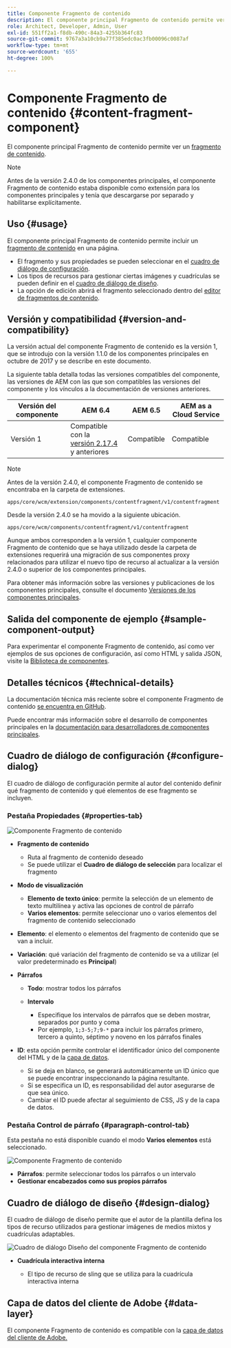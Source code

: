 ```yaml
---
title: Componente Fragmento de contenido
description: El componente principal Fragmento de contenido permite ver un fragmento de contenido.
role: Architect, Developer, Admin, User
exl-id: 551ff2a1-f8db-490c-84a3-4255b364fc83
source-git-commit: 9767a3a10cb9a77f385edc0ac3fb00096c0087af
workflow-type: tm+mt
source-wordcount: '655'
ht-degree: 100%

---
```


# Componente Fragmento de contenido {#content-fragment-component}

El componente principal Fragmento de contenido permite ver un [fragmento de contenido](https://experienceleague.adobe.com/docs/experience-manager-cloud-service/assets/content-fragments/content-fragments.html?lang=es).

>[!NOTE]
>
>Antes de la versión 2.4.0 de los componentes principales, el componente Fragmento de contenido estaba disponible como extensión para los componentes principales y tenía que descargarse por separado y habilitarse explícitamente.

## Uso {#usage}

El componente principal Fragmento de contenido permite incluir un [fragmento de contenido](https://experienceleague.adobe.com/docs/experience-manager-cloud-service/assets/content-fragments/content-fragments.html?lang=es) en una página.

* El fragmento y sus propiedades se pueden seleccionar en el [cuadro de diálogo de configuración](#configure-dialog).
* Los tipos de recursos para gestionar ciertas imágenes y cuadrículas se pueden definir en el [cuadro de diálogo de diseño](#design-dialog).
* La opción de edición abrirá el fragmento seleccionado dentro del [editor de fragmentos de contenido](https://experienceleague.adobe.com/docs/experience-manager-cloud-service/assets/content-fragments/content-fragments-variations.html?lang=es).

## Versión y compatibilidad {#version-and-compatibility}

La versión actual del componente Fragmento de contenido es la versión 1, que se introdujo con la versión 1.1.0 de los componentes principales en octubre de 2017 y se describe en este documento.

La siguiente tabla detalla todas las versiones compatibles del componente, las versiones de AEM con las que son compatibles las versiones del componente y los vínculos a la documentación de versiones anteriores.

| Versión del componente | AEM 6.4 | AEM 6.5 | AEM as a Cloud Service |
|--- |--- |---|---|
| Versión 1 | Compatible con la <br>[versión 2.17.4](/help/versions.md) y anteriores | Compatible | Compatible |

>[!NOTE]
>
>Antes de la versión 2.4.0, el componente Fragmento de contenido se encontraba en la carpeta de extensiones.
>
> `apps/core/wcm/extension/components/contentfragment/v1/contentfragment`
> 
>Desde la versión 2.4.0 se ha movido a la siguiente ubicación.
>
>`apps/core/wcm/components/contentfragment/v1/contentfragment`
>
>Aunque ambos corresponden a la versión 1, cualquier componente Fragmento de contenido que se haya utilizado desde la carpeta de extensiones requerirá una migración de sus componentes proxy relacionados para utilizar el nuevo tipo de recurso al actualizar a la versión 2.4.0 o superior de los componentes principales.

Para obtener más información sobre las versiones y publicaciones de los componentes principales, consulte el documento [Versiones de los componentes principales](/help/versions.md).

## Salida del componente de ejemplo {#sample-component-output}

Para experimentar el componente Fragmento de contenido, así como ver ejemplos de sus opciones de configuración, así como HTML y salida JSON, visite la [Biblioteca de componentes](https://adobe.com/go/aem_cmp_library_cf_es).

## Detalles técnicos {#technical-details}

La documentación técnica más reciente sobre el componente Fragmento de contenido [se encuentra en GitHub](https://adobe.com/go/aem_cmp_tech_cf_v1_es).

Puede encontrar más información sobre el desarrollo de componentes principales en la [documentación para desarrolladores de componentes principales](/help/developing/overview.md).

## Cuadro de diálogo de configuración {#configure-dialog}

El cuadro de diálogo de configuración permite al autor del contenido definir qué fragmento de contenido y qué elementos de ese fragmento se incluyen.

### Pestaña Propiedades {#properties-tab}

![Componente Fragmento de contenido](/help/assets/content-fragment-edit-properties.png)

* **Fragmento de contenido**

   * Ruta al fragmento de contenido deseado
   * Se puede utilizar el **Cuadro de diálogo de selección** para localizar el fragmento

* **Modo de visualización**
   * **Elemento de texto único**: permite la selección de un elemento de texto multilínea y activa las opciones de control de párrafo
   * **Varios elementos**: permite seleccionar uno o varios elementos del fragmento de contenido seleccionado
* **Elemento**: el elemento o elementos del fragmento de contenido que se van a incluir.
* **Variación**: qué variación del fragmento de contenido se va a utilizar (el valor predeterminado es **Principal**)

* **Párrafos**

   * **Todo**: mostrar todos los párrafos
   * **Intervalo**

      * Especifique los intervalos de párrafos que se deben mostrar, separados por punto y coma
      * Por ejemplo, `1;3-5;7;9-*` para incluir los párrafos primero, tercero a quinto, séptimo y noveno en los párrafos finales
* **ID**: esta opción permite controlar el identificador único del componente del HTML y de la [capa de datos](/help/developing/data-layer/overview.md).
   * Si se deja en blanco, se generará automáticamente un ID único que se puede encontrar inspeccionando la página resultante.
   * Si se especifica un ID, es responsabilidad del autor asegurarse de que sea único.
   * Cambiar el ID puede afectar al seguimiento de CSS, JS y de la capa de datos.

### Pestaña Control de párrafo {#paragraph-control-tab}

Esta pestaña no está disponible cuando el modo **Varios elementos** está seleccionado.

![Componente Fragmento de contenido](/help/assets/content-fragment-edit-paragraph.png)

* **Párrafos**: permite seleccionar todos los párrafos o un intervalo
* **Gestionar encabezados como sus propios párrafos**

## Cuadro de diálogo de diseño {#design-dialog}

El cuadro de diálogo de diseño permite que el autor de la plantilla defina los tipos de recurso utilizados para gestionar imágenes de medios mixtos y cuadrículas adaptables.

![Cuadro de diálogo Diseño del componente Fragmento de contenido](/help/assets/content-fragment-design.png)

* **Cuadrícula interactiva interna**

   * El tipo de recurso de sling que se utiliza para la cuadrícula interactiva interna

## Capa de datos del cliente de Adobe {#data-layer}

El componente Fragmento de contenido es compatible con la [capa de datos del cliente de Adobe.](/help/developing/data-layer/overview.md)
